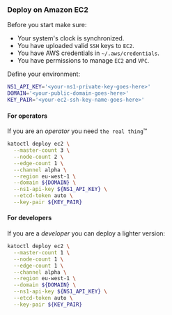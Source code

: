 ### Deploy on Amazon EC2

Before you start make sure:
- Your system's clock is synchronized.
- You have uploaded valid `SSH` keys to `EC2`.
- You have AWS credentials in `~/.aws/credentials`.
- You have permissions to manage `EC2` and `VPC`.

Define your environment:
```bash
NS1_API_KEY='<your-ns1-private-key-goes-here>'
DOMAIN='<your-public-domain-goes-here>'
KEY_PAIR='<your-ec2-ssh-key-name-goes-here>'
```

#### For operators
If you are an *operator* you need `the real thing`&trade;
```bash
katoctl deploy ec2 \
  --master-count 3 \
  --node-count 2 \
  --edge-count 1 \
  --channel alpha \
  --region eu-west-1 \
  --domain ${DOMAIN} \
  --ns1-api-key ${NS1_API_KEY} \
  --etcd-token auto \
  --key-pair ${KEY_PAIR}
```

#### For developers
If you are a *developer* you can deploy a lighter version:
```bash
katoctl deploy ec2 \
  --master-count 1 \
  --node-count 1 \
  --edge-count 1 \
  --channel alpha \
  --region eu-west-1 \
  --domain ${DOMAIN} \
  --ns1-api-key ${NS1_API_KEY} \
  --etcd-token auto \
  --key-pair ${KEY_PAIR}
```
